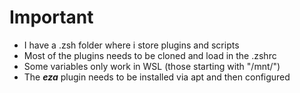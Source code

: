# Important

- I have a .zsh folder where i store plugins and scripts
- Most of the plugins needs to be cloned and load in the .zshrc
- Some variables only work in WSL (those starting with "/mnt/")
- The **_eza_** plugin needs to be installed via apt and then configured
